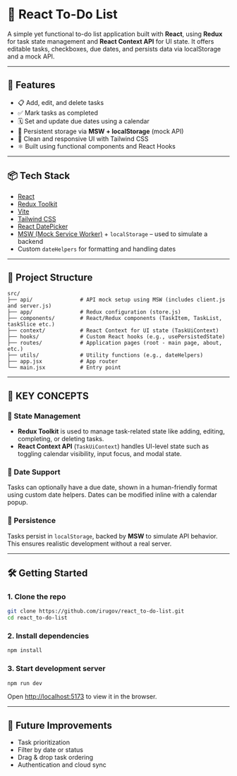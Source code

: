 
# 📝 React To-Do List

A simple yet functional to-do list application built with **React**, using **Redux** for task state management and **React Context API** for UI state. It offers editable tasks, checkboxes, due dates, and persists data via localStorage and a mock API.

---

## 🚀 Features

* 📋 Add, edit, and delete tasks
* ✅ Mark tasks as completed
* 🗓️ Set and update due dates using a calendar
* 💾 Persistent storage via **MSW + localStorage** (mock API)
* 🎨 Clean and responsive UI with Tailwind CSS
* ⚛️ Built using functional components and React Hooks

---

## 📦 Tech Stack

* [React](https://reactjs.org/)
* [Redux Toolkit](https://redux-toolkit.js.org/)
* [Vite](https://vitejs.dev/)
* [Tailwind CSS](https://tailwindcss.com/)
* [React DatePicker](https://reactdatepicker.com/)
* [MSW (Mock Service Worker)](https://mswjs.io/) + `localStorage` – used to simulate a backend
* Custom `dateHelpers` for formatting and handling dates

---

## 📂 Project Structure

```
src/
├── api/               # API mock setup using MSW (includes client.js and server.js)
├── app/               # Redux configuration (store.js)
├── components/        # React/Redux components (TaskItem, TaskList, taskSlice etc.)
├── context/           # React Context for UI state (TaskUiContext)
├── hooks/             # Custom React hooks (e.g., usePersistedState)
├── routes/            # Application pages (root - main page, about, etc.)
├── utils/             # Utility functions (e.g., dateHelpers)
├── app.jsx            # App router
└── main.jsx           # Entry point
```

---

## 🧠 KEY CONCEPTS

### 🧭 State Management

* **Redux Toolkit** is used to manage task-related state like adding, editing, completing, or deleting tasks.
* **React Context API** (`TaskUiContext`) handles UI-level state such as toggling calendar visibility, input focus, and modal state.

### 📆 Date Support

Tasks can optionally have a due date, shown in a human-friendly format using custom date helpers. Dates can be modified inline with a calendar popup.

### 🔁 Persistence

Tasks persist in `localStorage`, backed by **MSW** to simulate API behavior. This ensures realistic development without a real server.

---

## 🛠️ Getting Started

### 1. Clone the repo

```bash
git clone https://github.com/irugov/react_to-do-list.git
cd react_to-do-list
```

### 2. Install dependencies

```bash
npm install
```

### 3. Start development server

```bash
npm run dev
```

Open [http://localhost:5173](http://localhost:5173) to view it in the browser.

---

## 🧪 Future Improvements

* Task prioritization
* Filter by date or status
* Drag & drop task ordering
* Authentication and cloud sync

